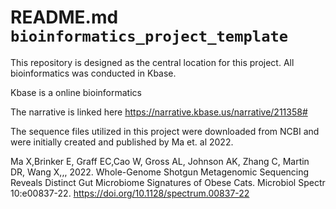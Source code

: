 # README.md `bioinformatics_project_template`

This repository is designed as the central location for this project. All bioinformatics was conducted in Kbase. 

Kbase is a online bioinformatics 

The narrative is linked here
https://narrative.kbase.us/narrative/211358#

The sequence files utilized in this project were downloaded from NCBI and were initially created and published by Ma et. al 2022. 

Ma X,Brinker E, Graff EC,Cao W, Gross AL, Johnson AK, Zhang C, Martin DR, Wang X,,, 2022. Whole-Genome Shotgun Metagenomic Sequencing Reveals Distinct Gut Microbiome Signatures of Obese Cats. Microbiol Spectr 10:e00837-22.
https://doi.org/10.1128/spectrum.00837-22 
